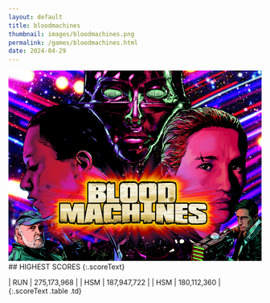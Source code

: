 ```yaml
---
layout: default
title: bloodmachines
thumbnail: images/bloodmachines.png
permalink: /games/bloodmachines.html
date: 2024-04-29
---
```


<img src="../images/bloodmachines.png" class="gameThumbnail img-fluid mx-auto align-middle">
## HIGHEST SCORES
{:.scoreText}

| RUN | 275,173,968 | 
| HSM | 187,947,722 | 
| HSM | 180,112,360 | 
{:.scoreText .table .td}
